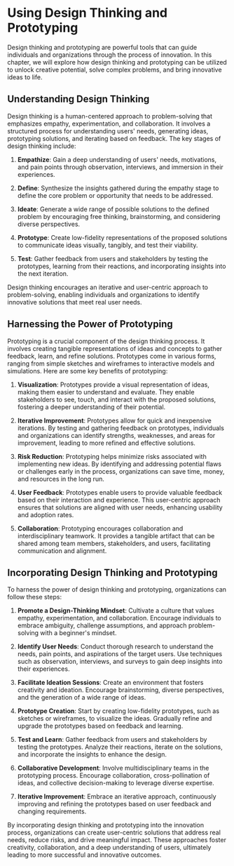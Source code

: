 Using Design Thinking and Prototyping
==============================================

Design thinking and prototyping are powerful tools that can guide individuals and organizations through the process of innovation. In this chapter, we will explore how design thinking and prototyping can be utilized to unlock creative potential, solve complex problems, and bring innovative ideas to life.

Understanding Design Thinking
-----------------------------

Design thinking is a human-centered approach to problem-solving that emphasizes empathy, experimentation, and collaboration. It involves a structured process for understanding users' needs, generating ideas, prototyping solutions, and iterating based on feedback. The key stages of design thinking include:

1. **Empathize**: Gain a deep understanding of users' needs, motivations, and pain points through observation, interviews, and immersion in their experiences.

2. **Define**: Synthesize the insights gathered during the empathy stage to define the core problem or opportunity that needs to be addressed.

3. **Ideate**: Generate a wide range of possible solutions to the defined problem by encouraging free thinking, brainstorming, and considering diverse perspectives.

4. **Prototype**: Create low-fidelity representations of the proposed solutions to communicate ideas visually, tangibly, and test their viability.

5. **Test**: Gather feedback from users and stakeholders by testing the prototypes, learning from their reactions, and incorporating insights into the next iteration.

Design thinking encourages an iterative and user-centric approach to problem-solving, enabling individuals and organizations to identify innovative solutions that meet real user needs.

Harnessing the Power of Prototyping
-----------------------------------

Prototyping is a crucial component of the design thinking process. It involves creating tangible representations of ideas and concepts to gather feedback, learn, and refine solutions. Prototypes come in various forms, ranging from simple sketches and wireframes to interactive models and simulations. Here are some key benefits of prototyping:

1. **Visualization**: Prototypes provide a visual representation of ideas, making them easier to understand and evaluate. They enable stakeholders to see, touch, and interact with the proposed solutions, fostering a deeper understanding of their potential.

2. **Iterative Improvement**: Prototypes allow for quick and inexpensive iterations. By testing and gathering feedback on prototypes, individuals and organizations can identify strengths, weaknesses, and areas for improvement, leading to more refined and effective solutions.

3. **Risk Reduction**: Prototyping helps minimize risks associated with implementing new ideas. By identifying and addressing potential flaws or challenges early in the process, organizations can save time, money, and resources in the long run.

4. **User Feedback**: Prototypes enable users to provide valuable feedback based on their interaction and experience. This user-centric approach ensures that solutions are aligned with user needs, enhancing usability and adoption rates.

5. **Collaboration**: Prototyping encourages collaboration and interdisciplinary teamwork. It provides a tangible artifact that can be shared among team members, stakeholders, and users, facilitating communication and alignment.

Incorporating Design Thinking and Prototyping
---------------------------------------------

To harness the power of design thinking and prototyping, organizations can follow these steps:

1. **Promote a Design-Thinking Mindset**: Cultivate a culture that values empathy, experimentation, and collaboration. Encourage individuals to embrace ambiguity, challenge assumptions, and approach problem-solving with a beginner's mindset.

2. **Identify User Needs**: Conduct thorough research to understand the needs, pain points, and aspirations of the target users. Use techniques such as observation, interviews, and surveys to gain deep insights into their experiences.

3. **Facilitate Ideation Sessions**: Create an environment that fosters creativity and ideation. Encourage brainstorming, diverse perspectives, and the generation of a wide range of ideas.

4. **Prototype Creation**: Start by creating low-fidelity prototypes, such as sketches or wireframes, to visualize the ideas. Gradually refine and upgrade the prototypes based on feedback and learning.

5. **Test and Learn**: Gather feedback from users and stakeholders by testing the prototypes. Analyze their reactions, iterate on the solutions, and incorporate the insights to enhance the design.

6. **Collaborative Development**: Involve multidisciplinary teams in the prototyping process. Encourage collaboration, cross-pollination of ideas, and collective decision-making to leverage diverse expertise.

7. **Iterative Improvement**: Embrace an iterative approach, continuously improving and refining the prototypes based on user feedback and changing requirements.

By incorporating design thinking and prototyping into the innovation process, organizations can create user-centric solutions that address real needs, reduce risks, and drive meaningful impact. These approaches foster creativity, collaboration, and a deep understanding of users, ultimately leading to more successful and innovative outcomes.
